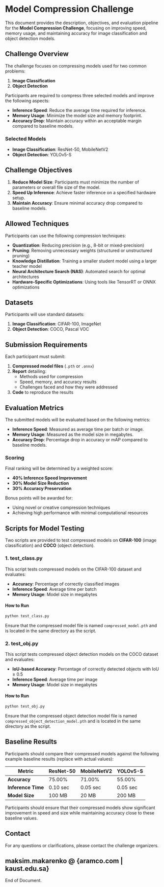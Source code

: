 # Model Compression Challenge

This document provides the description, objectives, and evaluation pipeline for the **Model Compression Challenge**, focusing on improving speed, memory usage, and maintaining accuracy for image classification and object detection models.

## Challenge Overview
The challenge focuses on compressing models used for two common problems:
1. **Image Classification**
2. **Object Detection**

Participants are required to compress three selected models and improve the following aspects:
- **Inference Speed**: Reduce the average time required for inference.
- **Memory Usage**: Minimize the model size and memory footprint.
- **Accuracy Drop**: Maintain accuracy within an acceptable margin compared to baseline models.

### Selected Models
- **Image Classification**: ResNet-50, MobileNetV2
- **Object Detection**: YOLOv5-S

## Challenge Objectives
1. **Reduce Model Size**: Participants must minimize the number of parameters or overall file size of the model.
2. **Speed Up Inference**: Achieve faster inference on a specified hardware setup.
3. **Maintain Accuracy**: Ensure minimal accuracy drop compared to baseline models.

## Allowed Techniques
Participants can use the following compression techniques:
- **Quantization**: Reducing precision (e.g., 8-bit or mixed-precision)
- **Pruning**: Removing unnecessary weights (structured or unstructured pruning)
- **Knowledge Distillation**: Training a smaller student model using a larger teacher model
- **Neural Architecture Search (NAS)**: Automated search for optimal architectures
- **Hardware-Specific Optimizations**: Using tools like TensorRT or ONNX optimizations

## Datasets
Participants will use standard datasets:
1. **Image Classification**: CIFAR-100, ImageNet
2. **Object Detection**: COCO, Pascal VOC

## Submission Requirements
Each participant must submit:
1. **Compressed model files** (`.pth` or `.onnx`)
2. **Report** detailing:
   - Methods used for compression
   - Speed, memory, and accuracy results
   - Challenges faced and how they were addressed
3. **Code** to reproduce the results

## Evaluation Metrics
The submitted models will be evaluated based on the following metrics:
- **Inference Speed**: Measured as average time per batch or image.
- **Memory Usage**: Measured as the model size in megabytes.
- **Accuracy Drop**: Percentage drop in accuracy or mAP compared to baseline models.

### Scoring
Final ranking will be determined by a weighted score:
- **40% Inference Speed Improvement**
- **30% Model Size Reduction**
- **30% Accuracy Preservation**

Bonus points will be awarded for:
- Using novel or creative compression techniques
- Achieving high performance with minimal computational resources

## Scripts for Model Testing
Two scripts are provided to test compressed models on **CIFAR-100** (image classification) and **COCO** (object detection).

### 1. **test_class.py**
This script tests compressed models on the CIFAR-100 dataset and evaluates:
- **Accuracy**: Percentage of correctly classified images
- **Inference Speed**: Average time per batch
- **Memory Usage**: Model size in megabytes

#### How to Run
```bash
python test_class.py
```
Ensure that the compressed model file is named `compressed_model.pth` and is located in the same directory as the script.

### 2. **test_obj.py**
This script tests compressed object detection models on the COCO dataset and evaluates:
- **IoU-based Accuracy**: Percentage of correctly detected objects with IoU ≥ 0.5
- **Inference Speed**: Average time per image
- **Memory Usage**: Model size in megabytes

#### How to Run
```bash
python test_obj.py
```
Ensure that the compressed object detection model file is named `compressed_object_detection_model.pth` and is located in the same directory as the script.

## Baseline Results
Participants should compare their compressed models against the following example baseline results (replace with actual values):

| Metric                | ResNet-50 | MobileNetV2 | YOLOv5-S |
|-----------------------|-----------|-------------|----------|
| **Accuracy**          | 75.00%    | 71.00%      | 55.00%   |
| **Inference Time**    | 0.10 sec  | 0.05 sec    | 0.05 sec |
| **Model Size**        | 100 MB    | 20 MB       | 200 MB   |

Participants should ensure that their compressed models show significant improvement in speed and size while maintaining accuracy close to these baseline values.

## Contact
For any questions or clarifications, please contact the challenge organizers.

maksim.makarenko @ {aramco.com | kaust.edu.sa}
---
End of Document.

